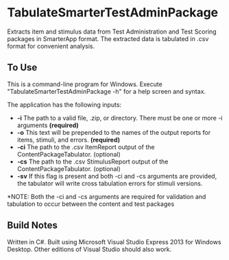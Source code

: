 # TabulateSmarterTestAdminPackage
Extracts item and stimulus data from Test Administration and Test Scoring packages in SmarterApp format. The extracted data is tabulated in .csv format for convenient analysis.

## To Use
This is a command-line program for Windows. Execute "TabulateSmarterTestAdminPackage -h" for a help screen and syntax.

The application has the following inputs:
- **-i** The path to a valid file, .zip, or directory. There must be one or more -i arguments **(required)**
- **-o** This text will be prepended to the names of the output reports for items, stimuli, and errors. **(required)**
- **-ci** The path to the .csv ItemReport output of the ContentPackageTabulator. (optional)
- **-cs** The path to the .csv StimulusReport output of the ContentPackageTabulator. (optional)
- **-sv** If this flag is present and both -ci and -cs arguments are provided, the tabulator will write cross tabulation errors for stimuli versions.

*NOTE: Both the -ci and -cs arguments are required for validation and tabulation to occur between the content and test packages

## Build Notes
Written in C#. Built using Microsoft Visual Studio Express 2013 for Windows Desktop. Other editions of Visual Studio should also work.
 
